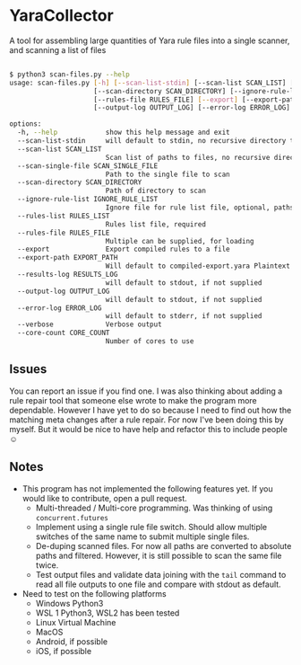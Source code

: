 # YaraCollector
A tool for assembling large quantities of Yara rule files into a single scanner, and scanning a list of files 

```bash

$ python3 scan-files.py --help
usage: scan-files.py [-h] [--scan-list-stdin] [--scan-list SCAN_LIST] [--scan-single-file SCAN_SINGLE_FILE]
                     [--scan-directory SCAN_DIRECTORY] [--ignore-rule-list IGNORE_RULE_LIST] [--rules-list RULES_LIST]
                     [--rules-file RULES_FILE] [--export] [--export-path EXPORT_PATH] [--results-log RESULTS_LOG]
                     [--output-log OUTPUT_LOG] [--error-log ERROR_LOG] [--verbose] [--core-count CORE_COUNT]

options:
  -h, --help            show this help message and exit
  --scan-list-stdin     will default to stdin, no recursive directory traversal
  --scan-list SCAN_LIST
                        Scan list of paths to files, no recursive directory traversal
  --scan-single-file SCAN_SINGLE_FILE
                        Path to the single file to scan
  --scan-directory SCAN_DIRECTORY
                        Path of directory to scan
  --ignore-rule-list IGNORE_RULE_LIST
                        Ignore file for rule list file, optional, paths of rules
  --rules-list RULES_LIST
                        Rules list file, required
  --rules-file RULES_FILE
                        Multiple can be supplied, for loading
  --export              Export compiled rules to a file
  --export-path EXPORT_PATH
                        Will default to compiled-export.yara Plaintext will not be assembled in a file.
  --results-log RESULTS_LOG
                        will default to stdout, if not supplied
  --output-log OUTPUT_LOG
                        will default to stdout, if not supplied
  --error-log ERROR_LOG
                        will default to stderr, if not supplied
  --verbose             Verbose output
  --core-count CORE_COUNT
                        Number of cores to use

```

## Issues
You can report an issue if you find one. I was also thinking about adding a rule repair tool that someone else wrote to make the program more dependable. However I have yet to do so because I need to find out how the matching meta changes after a rule repair. For now I've been doing this by myself. But it would be nice to have help and refactor this to include people ☺

## Notes
- This program has not implemented the following features yet. If you would like to contribute, open a pull request.
  - Multi-threaded / Multi-core programming. Was thinking of using `concurrent.futures`
  - Implement using a single rule file switch. Should allow multiple switches of the same name to submit multiple single files.
  - De-duping scanned files. For now all paths are converted to absolute paths and filtered. However, it is still possible to scan the same file twice.
  - Test output files and validate data joining with the `tail` command to read all file outputs to one file and compare with stdout as default.
- Need to test on the following platforms
  - Windows Python3
  - WSL 1 Python3, WSL2 has been tested
  - Linux Virtual Machine
  - MacOS
  - Android, if possible
  - iOS, if possible
  
